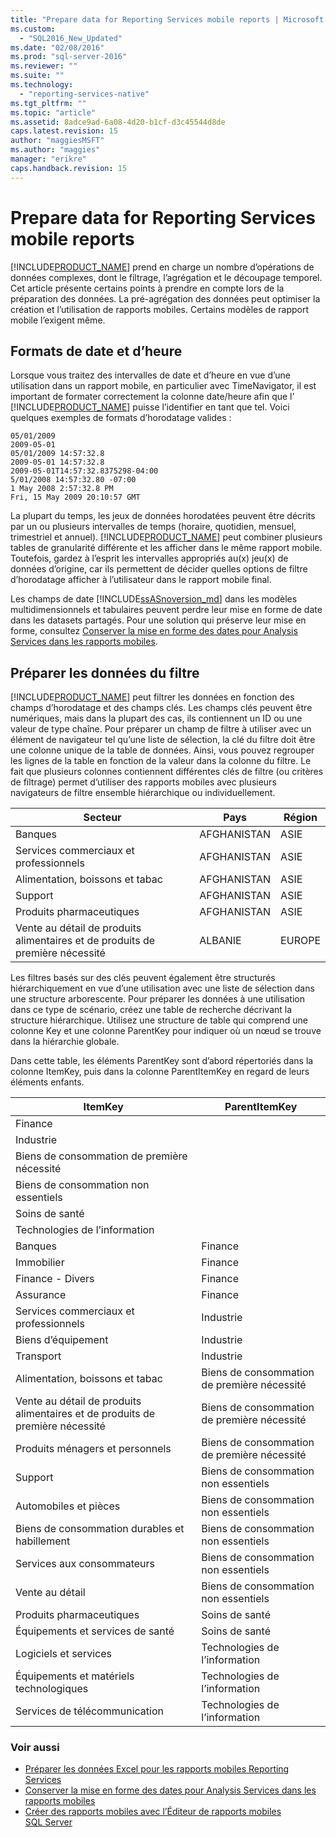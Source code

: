 ```yaml
---
title: "Prepare data for Reporting Services mobile reports | Microsoft Docs"
ms.custom: 
  - "SQL2016_New_Updated"
ms.date: "02/08/2016"
ms.prod: "sql-server-2016"
ms.reviewer: ""
ms.suite: ""
ms.technology: 
  - "reporting-services-native"
ms.tgt_pltfrm: ""
ms.topic: "article"
ms.assetid: 8adce9ad-6a08-4d20-b1cf-d3c45544d8de
caps.latest.revision: 15
author: "maggiesMSFT"
ms.author: "maggies"
manager: "erikre"
caps.handback.revision: 15
---
```

# Prepare data for Reporting Services mobile reports
  
[!INCLUDE[PRODUCT_NAME](../../includes/ss-mobilereptpub-long.md)] prend en charge un nombre d’opérations de données complexes, dont le filtrage, l’agrégation et le découpage temporel. Cet article présente certains points à prendre en compte lors de la préparation des données. La pré-agrégation des données peut optimiser la création et l’utilisation de rapports mobiles. Certains modèles de rapport mobile l’exigent même.   
  
## Formats de date et d’heure 
Lorsque vous traitez des intervalles de date et d’heure en vue d’une utilisation dans un rapport mobile, en particulier avec TimeNavigator, il est important de formater correctement la colonne date/heure afin que l’ [!INCLUDE[PRODUCT_NAME](../../includes/ss-mobilereptpub-short.md)] puisse l’identifier en tant que tel. Voici quelques exemples de formats d’horodatage valides :  
  
    05/01/2009    
    2009-05-01    
    05/01/2009 14:57:32.8    
    2009-05-01 14:57:32.8    
    2009-05-01T14:57:32.8375298-04:00    
    5/01/2008 14:57:32.80 -07:00    
    1 May 2008 2:57:32.8 PM    
    Fri, 15 May 2009 20:10:57 GMT    
  
La plupart du temps, les jeux de données horodatées peuvent être décrits par un ou plusieurs intervalles de temps (horaire, quotidien, mensuel, trimestriel et annuel). [!INCLUDE[PRODUCT_NAME](../../includes/ss-mobilereptpub-short.md)] peut combiner plusieurs tables de granularité différente et les afficher dans le même rapport mobile. Toutefois, gardez à l’esprit les intervalles appropriés au(x) jeu(x) de données d’origine, car ils permettent de décider quelles options de filtre d’horodatage afficher à l’utilisateur dans le rapport mobile final.  

Les champs de date [!INCLUDE[ssASnoversion_md](../../includes/ssasnoversion-md.md)] dans les modèles multidimensionnels et tabulaires peuvent perdre leur mise en forme de date dans les datasets partagés. Pour une solution qui préserve leur mise en forme, consultez [Conserver la mise en forme des dates pour Analysis Services dans les rapports mobiles](../../reporting-services/mobile-reports/retain-date-formatting-for-analysis-services-in-mobile-reports.md).
  
## Préparer les données du filtre ##  
[!INCLUDE[PRODUCT_NAME](../../includes/ss-mobilereptpub-short.md)] peut filtrer les données en fonction des champs d’horodatage et des champs clés. Les champs clés peuvent être numériques, mais dans la plupart des cas, ils contiennent un ID ou une valeur de type chaîne. Pour préparer un champ de filtre à utiliser avec un élément de navigateur tel qu’une liste de sélection, la clé du filtre doit être une colonne unique de la table de données. Ainsi, vous pouvez regrouper les lignes de la table en fonction de la valeur dans la colonne du filtre. Le fait que plusieurs colonnes contiennent différentes clés de filtre (ou critères de filtrage) permet d’utiliser des rapports mobiles avec plusieurs navigateurs de filtre ensemble hiérarchique ou individuellement.  
  
| Secteur  | Pays   | Région    |  
| ------------- | ------------- | ------------- |  
| Banques     | AFGHANISTAN   | ASIE      |  
| Services commerciaux et professionnels | AFGHANISTAN | ASIE |  
| Alimentation, boissons et tabac | AFGHANISTAN | ASIE |  
| Support | AFGHANISTAN | ASIE |  
| Produits pharmaceutiques | AFGHANISTAN | ASIE |  
| Vente au détail de produits alimentaires et de produits de première nécessité | ALBANIE | EUROPE |  
  
  
Les filtres basés sur des clés peuvent également être structurés hiérarchiquement en vue d’une utilisation avec une liste de sélection dans une structure arborescente. Pour préparer les données à une utilisation dans ce type de scénario, créez une table de recherche décrivant la structure hiérarchique. Utilisez une structure de table qui comprend une colonne Key et une colonne ParentKey pour indiquer où un nœud se trouve dans la hiérarchie globale.  
  
Dans cette table, les éléments ParentKey sont d’abord répertoriés dans la colonne ItemKey, puis dans la colonne ParentItemKey en regard de leurs éléments enfants.   
  
|ItemKey    | ParentItemKey |  
| ------------- | ------------- |  
| Finance    |   |  
| Industrie   |   |  
| Biens de consommation de première nécessité |    |  
| Biens de consommation non essentiels |  |     
| Soins de santé   |   |  
| Technologies de l’information |  |  
| Banques | Finance |  
| Immobilier | Finance |  
| Finance - Divers |  Finance |   
| Assurance |   Finance |  
| Services commerciaux et professionnels |  Industrie |  
| Biens d’équipement |   Industrie |  
| Transport |  Industrie |  
| Alimentation, boissons et tabac |    Biens de consommation de première nécessité |  
| Vente au détail de produits alimentaires et de produits de première nécessité |    Biens de consommation de première nécessité |  
| Produits ménagers et personnels | Biens de consommation de première nécessité |  
| Support | Biens de consommation non essentiels |  
| Automobiles et pièces |  Biens de consommation non essentiels |  
| Biens de consommation durables et habillement |Biens de consommation non essentiels |  
| Services aux consommateurs |   Biens de consommation non essentiels |  
| Vente au détail | Biens de consommation non essentiels |  
| Produits pharmaceutiques   | Soins de santé |  
| Équipements et services de santé |    Soins de santé |  
| Logiciels et services | Technologies de l’information |  
| Équipements et matériels technologiques   | Technologies de l’information |  
| Services de télécommunication |Technologies de l’information |  
  
### Voir aussi  
- [Préparer les données Excel pour les rapports mobiles Reporting Services](../../reporting-services/mobile-reports/prepare-excel-data-for-reporting-services-mobile-reports.md)  
- [Conserver la mise en forme des dates pour Analysis Services dans les rapports mobiles](../../reporting-services/mobile-reports/retain-date-formatting-for-analysis-services-in-mobile-reports.md)
- [Créer des rapports mobiles avec l’Éditeur de rapports mobiles SQL Server](../../reporting-services/mobile-reports/create-mobile-reports-with-sql-server-mobile-report-publisher.md)
  
  
  

